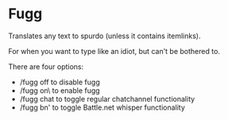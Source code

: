 # Fugg

Translates any text to spurdo (unless it contains itemlinks).

For when you want to type like an idiot, but can't be bothered to.

There are four options:
- /fugg off to disable fugg
- /fugg on\ to enable fugg
- /fugg chat to toggle regular chatchannel functionality
- /fugg bn\' to toggle Battle.net whisper functionality